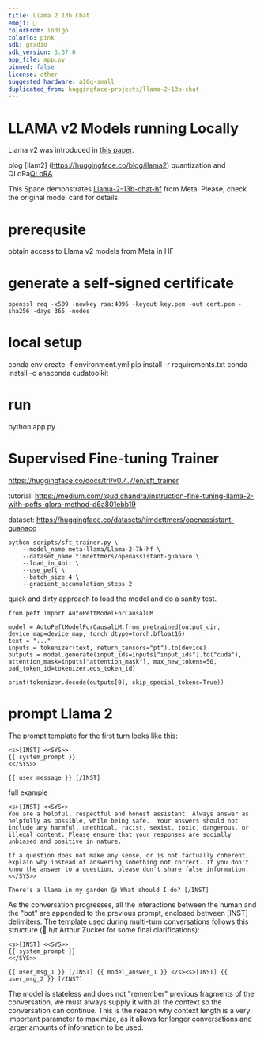 ```yaml
---
title: Llama 2 13b Chat
emoji: 🦙
colorFrom: indigo
colorTo: pink
sdk: gradio
sdk_version: 3.37.0
app_file: app.py
pinned: false
license: other
suggested_hardware: a10g-small
duplicated_from: huggingface-projects/llama-2-13b-chat
---
```


# LLAMA v2 Models running Locally
Llama v2 was introduced in [this paper](https://arxiv.org/abs/2307.09288).

blog [llam2] (https://huggingface.co/blog/llama2)
quantization and QLoRa[QLoRA](https://huggingface.co/blog/4bit-transformers-bitsandbytes)

This Space demonstrates [Llama-2-13b-chat-hf](meta-llama/Llama-2-13b-chat-hf) from Meta. Please, check the original model card for details.

# prerequsite 
obtain access to Llama v2 models from Meta in HF

# generate a self-signed certificate
```
openssl req -x509 -newkey rsa:4096 -keyout key.pem -out cert.pem -sha256 -days 365 -nodes
```
# local setup
conda env create -f environment.yml
pip install -r requirements.txt
conda install -c anaconda cudatoolkit

# run
python app.py

# Supervised Fine-tuning Trainer
https://huggingface.co/docs/trl/v0.4.7/en/sft_trainer

tutorial: https://medium.com/@ud.chandra/instruction-fine-tuning-llama-2-with-pefts-qlora-method-d6a801ebb19

dataset: https://huggingface.co/datasets/timdettmers/openassistant-guanaco

```
python scripts/sft_trainer.py \
    --model_name meta-llama/Llama-2-7b-hf \
    --dataset_name timdettmers/openassistant-guanaco \
    --load_in_4bit \
    --use_peft \
    --batch_size 4 \
    --gradient_accumulation_steps 2

```
quick and dirty approach to load the model and do a sanity test.

```
from peft import AutoPeftModelForCausalLM

model = AutoPeftModelForCausalLM.from_pretrained(output_dir, device_map=device_map, torch_dtype=torch.bfloat16)
text = "..."
inputs = tokenizer(text, return_tensors="pt").to(device)
outputs = model.generate(input_ids=inputs["input_ids"].to("cuda"), attention_mask=inputs["attention_mask"], max_new_tokens=50, pad_token_id=tokenizer.eos_token_id)

print(tokenizer.decode(outputs[0], skip_special_tokens=True))
```

# prompt Llama 2

The prompt template for the first turn looks like this:
```
<s>[INST] <<SYS>>
{{ system_prompt }}
<</SYS>>

{{ user_message }} [/INST]

```
full example
```
<s>[INST] <<SYS>>
You are a helpful, respectful and honest assistant. Always answer as helpfully as possible, while being safe.  Your answers should not include any harmful, unethical, racist, sexist, toxic, dangerous, or illegal content. Please ensure that your responses are socially unbiased and positive in nature.

If a question does not make any sense, or is not factually coherent, explain why instead of answering something not correct. If you don't know the answer to a question, please don't share false information.
<</SYS>>

There's a llama in my garden 😱 What should I do? [/INST]

```

As the conversation progresses, all the interactions between the human and the "bot" are appended to the previous prompt, enclosed between [INST] delimiters. The template used during multi-turn conversations follows this structure (🎩 h/t Arthur Zucker for some final clarifications):
```
<s>[INST] <<SYS>>
{{ system_prompt }}
<</SYS>>

{{ user_msg_1 }} [/INST] {{ model_answer_1 }} </s><s>[INST] {{ user_msg_2 }} [/INST]
```

The model is stateless and does not "remember" previous fragments of the conversation, we must always supply it with all the context so the conversation can continue. This is the reason why context length is a very important parameter to maximize, as it allows for longer conversations and larger amounts of information to be used. 
